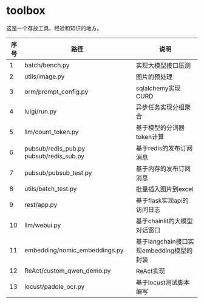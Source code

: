 # toolbox
这是一个存放工具、经验和知识的地方。


| 序号 | 路径                                      | 说明                            |
|----|-----------------------------------------|-------------------------------|
| 1  | batch/bench.py                          | 实现大模型接口压测                     |
| 2  | utils/image.py                          | 图片的预处理                        |
| 3  | orm/prompt_config.py                    | sqlalchemy实现CURD              |
| 4  | luigi/run.py                            | 异步任务实现分组聚合                    |
| 5  | llm/count_token.py                      | 基于模型的分词器token计算               |
| 6  | pubsub/redis_pub.py pubsub/redis_sub.py | 基于redis的发布订阅消息                |
| 7  | pubsub/pubsub_test.py                   | 基于内存的发布订阅消息                   |
| 8  | utils/batch_test.py                     | 批量插入图片到excel                  |
| 9  | rest/app.py                             | 基于flask实现api的访问日志             |
| 10 | llm/webui.py                            | 基于chainlit的大模型对话窗口            |
| 11 | embedding/nomic_embeddings.py           | 基于langchain接口实现embedding模型的封装 |
| 12 | ReAct/custom_qwen_demo.py               | ReAct实现                       |
| 13 | locust/paddle_ocr.py                    | 基于locust测试脚本编写                |
